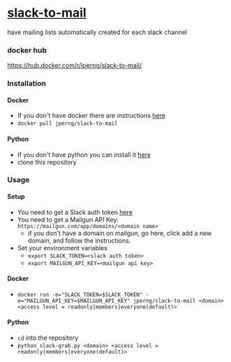 # [slack-to-mail](https://github.com/jamesperng/slack-to-mail/)

have mailing lists automatically created for each slack channel

### docker hub

https://hub.docker.com/r/jperng/slack-to-mail/

### Installation

#### Docker
  - If you don't have docker there are instructions [here](https://docs.docker.com/engine/installation/)
  - `docker pull jperng/slack-to-mail`

#### Python
  - If you don't have python you can install it [here](https://www.python.org/downloads/)
  - clone this repository

### Usage

#### Setup
  - You need to get a Slack auth token [here](https://api.slack.com/docs/oauth-test-tokens)
  - You need to get a Mailgun API Key: `https://mailgun.com/app/domains/<domain name>`
    - if you don't have a domain on mailgun, go here, click add a new domain, and follow the instructions.
  - Set your environment variables
    - `export SLACK_TOKEN=<slack auth token>`
    - `export MAILGUN_API_KEY=<mailgun api key>`

#### Docker
  - `docker run -e="SLACK_TOKEN=$SLACK_TOKEN" -e="MAILGUN_API_KEY=$MAILGUN_API_KEY" jperng/slack-to-mail <domain> <access level = readonly|members|everyone(default)>`

#### Python
  - `cd` into the repository
  - `python slack-grab.py <domain> <access level = readonly|members|everyone(default)>`
